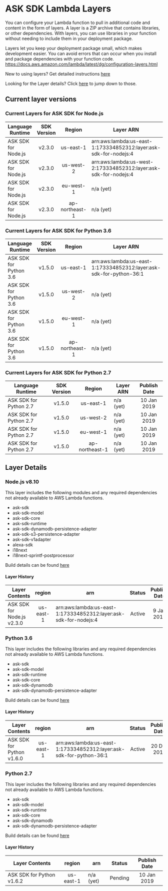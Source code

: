 # ASK SDK Lambda Layers

You can configure your Lambda function to pull in additional code and content in the form of layers. A layer is a ZIP archive that contains libraries, or other dependencies. With layers, you can use libraries in your function without needing to include them in your deployment package.

Layers let you keep your deployment package small, which makes development easier. You can avoid errors that can occur when you install and package dependencies with your function code. 
https://docs.aws.amazon.com/lambda/latest/dg/configuration-layers.html

New to using layers?  Get detailed instructions [here](../../guides/aws-security-and-setup/using-lambda-layers.md)

Looking for the Layer details?  Click [here](#layer-details) to jump down to those.

## Current layer versions

###  Current Layers for ASK SDK for Node.js
| Language Runtime | SDK Version | Region | Layer ARN | Publish Date |
|---|:---:|:---:|---|:---:|
| ASK SDK for Node.js | v2.3.0 | us-east-1 | arn:aws:lambda:us-east-1:173334852312:layer:ask-sdk-for-nodejs:4 | 9 Jan 2019
| ASK SDK for Node.js | v2.3.0 | us-west-2 | arn:aws:lambda:us-west-2:173334852312:layer:ask-sdk-for-nodejs:4 | 9 Jan 2019
| ASK SDK for Node.js | v2.3.0 | eu-west-1 | n/a (yet) | 10 Jan 2019
| ASK SDK for Node.js | v2.3.0 | ap-northeast-1 | n/a (yet) | 10 Jan 2019

###  Current Layers for ASK SDK for Python 3.6

| Language Runtime | SDK Version | Region | Layer ARN | Publish Date |
|---|:---:|:---:|---|:---:|
| ASK SDK for Python 3.6 | v1.5.0 | us-east-1 | arn:aws:lambda:us-east-1:173334852312:layer:ask-sdk-for-python-36:1 | 20 Dec 2018
| ASK SDK for Python 3.6 | v1.5.0 | us-west-2 | n/a (yet) | 10 Jan 2019
| ASK SDK for Python 3.6 | v1.5.0 | eu-west-1 | n/a (yet) | 10 Jan 2019
| ASK SDK for Python 3.6 | v1.5.0 | ap-northeast-1 | n/a (yet) | 10 Jan 2019

###  Current Layers for ASK SDK for Python 2.7

| Language Runtime | SDK Version | Region | Layer ARN | Publish Date |
|---|:---:|:---:|---|:---:|
| ASK SDK for Python 2.7 | v1.5.0 | us-east-1 | n/a (yet) | 10 Jan 2019
| ASK SDK for Python 2.7 | v1.5.0 | us-west-2 | n/a (yet) | 10 Jan 2019
| ASK SDK for Python 2.7 | v1.5.0 | eu-west-1 | n/a (yet) | 10 Jan 2019
| ASK SDK for Python 2.7 | v1.5.0 | ap-northeast-1 | n/a (yet) | 10 Jan 2019

## Layer Details

### Node.js v8.10

This layer includes the following modules and any required dependencies not already available to AWS Lambda functions.
* ask-sdk
* ask-sdk-model
* ask-sdk-core
* ask-sdk-runtime
* ask-sdk-dynamodb-persistence-adapter
* ask-sdk-s3-persistence-adapter
* ask-sdk-v1adapter
* alexa-sdk
* i18next
* i18next-sprintf-postprocessor

Build details can be found [here](./nodejs8.10/)

#### Layer History

| Layer Contents | region | arn | Status | Publish Date
|---|:---:|---|:---:|:---:|
| ASK SDK for Node.js v2.3.0 | us-east-1 | arn:aws:lambda:us-east-1:173334852312:layer:ask-sdk-for-nodejs:4 | Active | 9 Jan 2019


### Python 3.6

This layer includes the following libraries and any required dependencies not already available to AWS Lambda functions.

* ask-sdk
* ask-sdk-model
* ask-sdk-runtime
* ask-sdk-core
* ask-sdk-dynamodb
* ask-sdk-dynamodb-persistence-adapter

Build details can be found [here](./py3.6/)

#### Layer History

| Layer Contents | region | arn | Status | Publish Date
|---|:---:|---|:---:|:---:|
| ASK SDK for Python v1.6.0 | us-east-1 | arn:aws:lambda:us-east-1:173334852312:layer:ask-sdk-for-python-36:1 | Active | 20 Dec 2018

### Python 2.7

This layer includes the following libraries and any required dependencies not already available to AWS Lambda functions.

* ask-sdk
* ask-sdk-model
* ask-sdk-runtime
* ask-sdk-core
* ask-sdk-dynamodb
* ask-sdk-dynamodb-persistence-adapter

Build details can be found [here](./py2.7/)

#### Layer History

| Layer Contents | region | arn | Status | Publish Date |
|---|:---:|---|:---:|:---:|
| ASK SDK for Python v1.6.2 | us-east-1 | n/a (yet) | Pending | 10 Jan 2019

